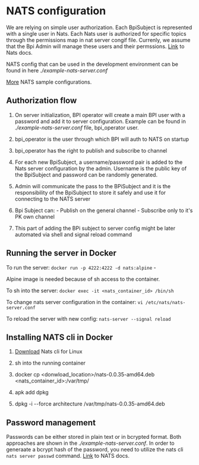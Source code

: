 # NATS configuration

We are relying on simple user authorization. Each BpiSubject is represented with a single user in Nats. Each Nats user is authorized for specific topics through the permissions map in nat server congif file. Currenly, we assume that the Bpi Admin will manage these users and their permssions. [Link](    https://docs.nats.io/running-a-nats-service/configuration/securing_nats/auth_intro) to Nats docs.

NATS config that can be used in the development environment can be found in here *./example-nats-server.conf*

[More](https://github.com/nats-io/nats-server/tree/main/server/configs) NATS sample configurations.

## Authorization flow

1) On server initialization, BPI operator will create a main BPI user with a password and add it to server configuration. Example can be found in *./example-nats-server.conf* file, bpi_operator user.

2) bpi_operator is the user through which BPI will auth to NATS on startup

3) bpi_operator has the right to publish and subscribe to channel

4) For each new BpiSubject, a username/password pair is added to the Nats server configuration by the admin. Username is the public key of the BpiSubject and password can be randomly generated.

5) Admin will communicate the pass to the BPiSubject and it is the responsibility of the BpiSubject to store it safely and use it for connecting to the NATS server

6) Bpi Subject can:
        - Publish on the general channel 
        - Subscribe only to it's PK own channel 
    
7) This part of adding the BPi subject to server config might be later automated via shell and signal reload command

## Running the server in Docker

To run the server:
`docker run -p 4222:4222 -d nats:alpine` - 

Alpine image is needed because of sh access to the container.

To sh into the server: `docker exec -it <nats_container_id> /bin/sh`

To change nats server configuration in the container: `vi /etc/nats/nats-server.conf`

To reload the server with new config: `nats-server --signal reload`


## Installing NATS cli in Docker

1. [Download](https://github.com/nats-io/natscli/releases/download/v0.0.35/nats-0.0.35-amd64.deb) Nats cli for Linux

2. sh into the running container

3. docker cp <donwload_location>/nats-0.0.35-amd64.deb <nats_container_id>:/var/tmp/

4. apk add dpkg

5. dpkg -i --force architecture /var/tmp/nats-0.0.35-amd64.deb

## Password management

Passwords can be either stored in plain text or in bcrypted format. Both approaches are shown in the *./example-nats-server.conf*. In order to generaate a bcrypt hash of the password, you need to utilize the nats cli
`nats server passwd` command. [Link](https://docs.nats.io/running-a-nats-service/configuration/securing_nats/auth_intro/username_password) to NATS docs.



